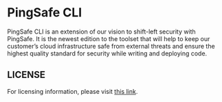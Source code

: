 # PingSafe CLI
PingSafe CLI is an extension of our vision to shift-left security with PingSafe. It is the newest edition to the toolset that will help to keep our customer’s cloud infrastructure safe from external threats and ensure the highest quality standard for security while writing and deploying code.

## LICENSE
For licensing information, please visit [this link](https://gist.github.com/github-deployments/095443a36187f59a0c107e32a3e77d4d).